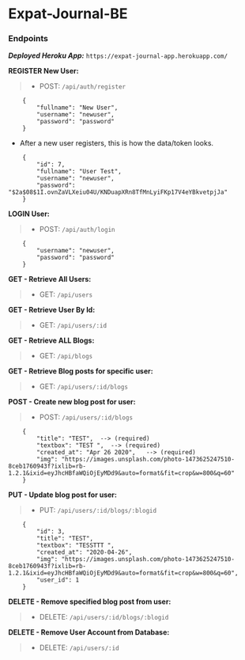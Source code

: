 # Expat-Journal-BE


### Endpoints

***Deployed Heroku App:*** `https://expat-journal-app.herokuapp.com/`

**REGISTER New User:** 
>   - POST: `/api/auth/register`

```
    {
        "fullname": "New User",
        "username": "newuser",
        "password": "password"
    }
```

- After a new user registers, this is how the data/token looks.

```
    {
        "id": 7,
        "fullname": "User Test",
        "username": "newuser",
        "password": "$2a$08$1I.ovnZaVLXeiu04U/KNDuapXRn8TfMnLyiFKp17V4eYBkvetpjJa"
    }
```

**LOGIN User:** 
>   - POST: `/api/auth/login`

```
    {
        "username": "newuser",
        "password": "password"
    }
```

**GET - Retrieve All Users:**
>   - GET: `/api/users`

**GET - Retrieve User By Id:**
>   - GET: `/api/users/:id`

**GET - Retrieve ALL Blogs:**
>   - GET: `/api/blogs`

**GET - Retrieve Blog posts for specific user:**
>   - GET: `/api/users/:id/blogs`

**POST - Create new blog post for user:**
>   - POST: `/api/users/:id/blogs`

```
    {
        "title": "TEST",  --> (required)
        "textbox": "TEST ",  --> (required)
        "created_at": "Apr 26 2020",   --> (required)
        "img": "https://images.unsplash.com/photo-1473625247510-8ceb1760943f?ixlib=rb-1.2.1&ixid=eyJhcHBfaWQiOjEyMDd9&auto=format&fit=crop&w=800&q=60"
    }

```
**PUT - Update blog post for user:**
>   - PUT: `/api/users/:id/blogs/:blogid`

```
    {
        "id": 3,
        "title": "TEST",
        "textbox": "TESSTTT ",
        "created_at": "2020-04-26",
        "img": "https://images.unsplash.com/photo-1473625247510-8ceb1760943f?ixlib=rb-1.2.1&ixid=eyJhcHBfaWQiOjEyMDd9&auto=format&fit=crop&w=800&q=60",
        "user_id": 1
    }

```

**DELETE - Remove specified blog post from user:**
>   - DELETE: `/api/users/:id/blogs/:blogid`

**DELETE - Remove User Account from Database:**
>   - DELETE: `/api/users/:id`









